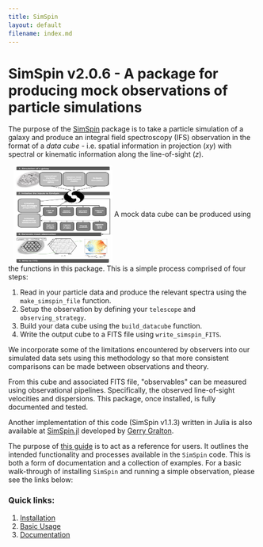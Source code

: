 ```yaml
---
title: SimSpin
layout: default
filename: index.md
---
```


# SimSpin v2.0.6 - A package for producing mock observations of particle simulations

The purpose of the [SimSpin](https://github.com/kateharborne/SimSpin) package is to take a particle simulation of a galaxy and produce an integral field spectroscopy (IFS) observation in the format of a *data cube* - i.e. spatial information in projection (*xy*) with spectral or kinematic information along the line-of-sight (*z*). 

<img align="center" src="/assets/img/SimSpin_methodology.png" width="200" height="200"  style="padding-left:10px" /> 
A mock data cube can be produced using the functions in this package. 
This is a simple process comprised of four steps:

  1. Read in your particle data and produce the relevant spectra using the `make_simspin_file` function.
  1. Setup the observation by defining your `telescope` and `observing_strategy`.
  1. Build your data cube using the `build_datacube` function.
  1. Write the output cube to a FITS file using `write_simspin_FITS`.

We incorporate some of the limitations encountered by observers into our simulated data sets using this methodology so that more consistent comparisons can be made between observations and theory.

From this cube and associated FITS file, "observables" can be measured using observational pipelines. 
Specifically, the observed line-of-sight velocities and dispersions. 
This package, once installed, is fully documented and tested.

Another implementation of this code (SimSpin v1.1.3) written in Julia is also available at [SimSpin.jl](https://github.com/kateharborne/SimSpin.jl) developed by [Gerry Gralton](https://github.com/gerrygralton). 

The purpose of [this guide](https://kateharborne.github.io/SimSpin/) is to act as a reference for users. 
It outlines the intended functionality and processes available in the `SimSpin` code. 
This is both a form of documentation and a collection of examples. 
For a basic walk-through of installing `SimSpin` and running a simple observation, please see the links below:

### Quick links:

  1. [Installation](https://kateharborne.github.io/SimSpin/installation)
  1. [Basic Usage](https://kateharborne.github.io/SimSpin/basic_usage)
  1. [Documentation](https://kateharborne.github.io/SimSpin/documentation) 

